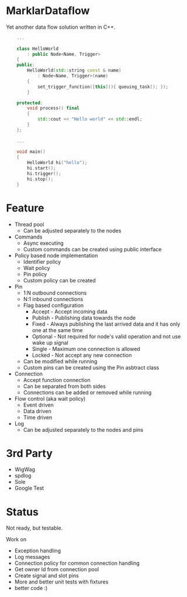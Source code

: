 # MarklarDataflow
Yet another data flow solution written in C++.

```cpp
    ...
    
    class HelloWorld
        : public Node<Name, Trigger>
    {
    public:
        HelloWorld(std::string const & name)
            : Node<Name, Trigger>(name)
        {
            set_trigger_function([this](){ queuing_task(); });
        }

    protected:
        void process() final
        {
            std::cout << "Hello world" << std::endl;
        }
    };
    
    ...
    
    void main()
    {
        HelloWorld hi("hello");
        hi.start();
        hi.trigger();
        hi.stop();
    }
```

# Feature
 - Thread pool
   + Can be adjusted separately to the nodes
 - Commands
   + Async executing
   + Custom commands can be created using public interface
 - Policy based node implementation
   + Identifier policy
   + Wait policy
   + Pin policy
   + Custom policy can be created
 - Pin
   + 1:N outbound connections
   + N:1 inbound connections
   + Flag based configuration
     - Accept - Accept incoming data
     - Publish - Publishing data towards the node
     - Fixed - Always publishing the last arrived data and it has only one at the same time
     - Optional - Not required for node's valid operation and not use wake up signal
     - Single - Maximum one connection is allowed
     - Locked - Not accept any new connection
   + Can be modified while running
   + Custom pins can be created using the Pin asbtract class
 - Connection
   + Accept function connection
   + Can be separated from both sides
   + Connections can be added or removed while running
 - Flow control (aka wait policy)
   + Event driven
   + Data driven
   + Time driven
 - Log
   + Can be adjusted separately to the nodes and pins

# 3rd Party
 - WigWag
 - spdlog
 - Sole
 - Google Test

# Status
Not ready, but testable.

Work on
 - Exception handling
 - Log messages
 - Connection policy for common connection handling
 - Get owner Id from connection pool
 - Create signal and slot pins
 - More and better unit tests with fixtures
 - better code :)
